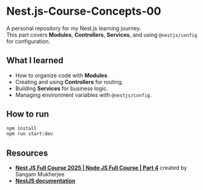 # Nest.js-Course-Concepts-00

A personal repository for my Nest.js learning journey.  
This part covers **Modules**, **Controllers**, **Services**, and using `@nestjs/config` for configuration.

## What I learned

- How to organize code with **Modules**.
- Creating and using **Controllers** for routing.
- Building **Services** for business logic.
- Managing environment variables with `@nestjs/config`.

## How to run

```bash
npm install
npm run start:dev
```

## Resources

- **[Nest JS Full Course 2025 | Node JS Full Course | Part 4](https://www.youtube.com/watch?v=XVZ10uFY9DU&t=3109s)** created by Sangam Mukherjee
- **[NestJS documentation](https://docs.nestjs.com/)**
